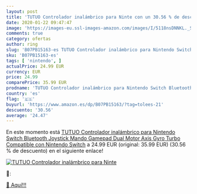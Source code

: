 ```yaml
---
layout: post
title: 'TUTUO Controlador inalámbrico para Ninte con un 30.56 % de descuento'
date: 2020-01-22 09:47:47
image: 'https://images-eu.ssl-images-amazon.com/images/I/5118nsDNNKL._SL200_.jpg'
comments: true
category: ofertas
author: ring
slug: 'B07PB15163-es TUTUO Controlador inalámbrico para Nintendo Switch...'
sku: 'B07PB15163-es'
tags: [ 'nintendo', ]
actualPrice: 24.99 EUR
currency: EUR
price: 24.99
comparePrice: 35.99 EUR
prodname: 'TUTUO Controlador inalámbrico para Nintendo Switch Bluetooth Joystick Mando Gamepad Dual Motor Axis Gyro Turbo Compatible con Nintendo Switch'
country: 'es'
flag: '🇪🇸'
buyurl: 'https://www.amazon.es/dp/B07PB15163/?tag=tolees-21'
descuento: '30.56'
average: '24.47'
---
```


En este momento está [TUTUO Controlador inalámbrico para Nintendo Switch Bluetooth Joystick Mando Gamepad Dual Motor Axis Gyro Turbo Compatible con Nintendo Switch](https://www.amazon.es/dp/B07PB15163/?tag=tolees-21) a 24.99 EUR (original: 35.99 EUR) (30.56 %  de descuento) en el siguiente enlace!

[![TUTUO Controlador inalámbrico para Ninte](https://images-eu.ssl-images-amazon.com/images/I/5118nsDNNKL._SL200_.jpg)](https://www.amazon.es/dp/B07PB15163/?tag=tolees-21)

🔎:


[🛒 Aquí!!!](https://www.amazon.es/dp/B07PB15163/?tag=tolees-21)

